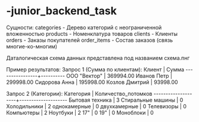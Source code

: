 # -junior_backend_task
Сущности:
  categories - Дерево категорий с неограниченной вложенностью
  products - Номенклатура товаров
  clients - Клиенты
  orders - Заказы покупателей
  order_items - Состав заказов (связь многие-ко-многим)

Даталогическая схема данных представлена под названием схема.пнг

Пример результатов:
  Запрос 1 (Сумма по клиентам):
  Клиент          | Сумма
  ----------------+----------
  ООО "Вектор"    | 369994.00
  Иванов Петр     | 299998.00
  Сидорова Анна   | 195998.00
  Козлов Дмитрий  | 93998.00
  
  Запрос 2 (Категории):
  Категория          | Количество_потомков
  --------------------+--------------------
  Бытовая техника    | 3
  Стиральные машины  | 0
  Холодильники       | 2
  однокамерные       | 0
  двухкамерные       | 0
  Телевизоры         | 0
  Компьютеры         | 2
  Ноутбуки           | 2
  17"                | 0
  19"                | 0
  Моноблоки          | 0
